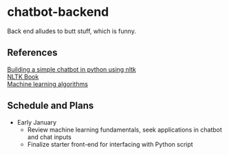 # chatbot-backend
Back end alludes to butt stuff, which is funny.

## References
[Building a simple chatbot in python using nltk](https://medium.com/analytics-vidhya/building-a-simple-chatbot-in-python-using-nltk-7c8c8215ac6e)  
[NLTK Book](http://www.nltk.org/book)  
[Machine learning algorithms](https://towardsdatascience.com/types-of-machine-learning-algorithms-you-should-know-953a08248861)  
  
  
## Schedule and Plans
- Early January
  - Review machine learning fundamentals, seek applications in chatbot and chat inputs
  - Finalize starter front-end for interfacing with Python script
